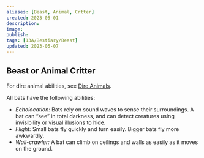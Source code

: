 ```yaml
---
aliases: [Beast, Animal, Crtter]
created: 2023-05-01
description: 
image: 
publish: 
tags: [13A/Bestiary/Beast]
updated: 2023-05-07
---
```


## Beast or Animal Critter

For dire animal abilities, see [Dire Animals](../../Monster-Rules/Dire-Animals.md).

All bats have the following abilities:

-   *Echolocation:* Bats rely on sound waves to sense their surroundings. A bat can “see” in total darkness, and can detect creatures using invisibility or visual illusions to hide.
-   *Flight:* Small bats fly quickly and turn easily. Bigger bats fly more awkwardly.
-   *Wall-crawler:* A bat can climb on ceilings and walls as easily as it moves on the ground.
